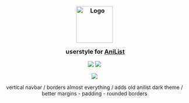 <h3 align="center">
	<img src="https://github.com/user-attachments/assets/c22e0893-a006-4737-a772-b10287de76ab" width="100" alt="Logo"/><br/>
	<img src="https://raw.githubusercontent.com/catppuccin/catppuccin/main/assets/misc/transparent.png" height="30" width="0px"/>
  userstyle for <a href="https://anilist.co">AniList</a>
</h3>

<p align="center">
	<a href="https://github.com/reitenth/userstyles/issues"><img src="https://img.shields.io/github/issues/catppuccin/userstyles/anilist?colorA=363a4f&colorB=f5a97f&style=for-the-badge"></a>
	<a href="https://raw.githubusercontent.com/reitenth/userstyles/main/anilist/style.css"><img src="https://img.shields.io/badge/stylus-install-cba6f7?colorA=363a4f&style=for-the-badge"></a>
</p>

<p align="center">
  <img src="https://github.com/user-attachments/assets/d2bfcff4-5d0f-47c4-98bf-11a7c1628035" />
</p>

<p align="center">
	 vertical navbar
	/ borders almost everything
	/ adds old anilist dark theme
	/ better margins - padding - rounded borders
</p>
